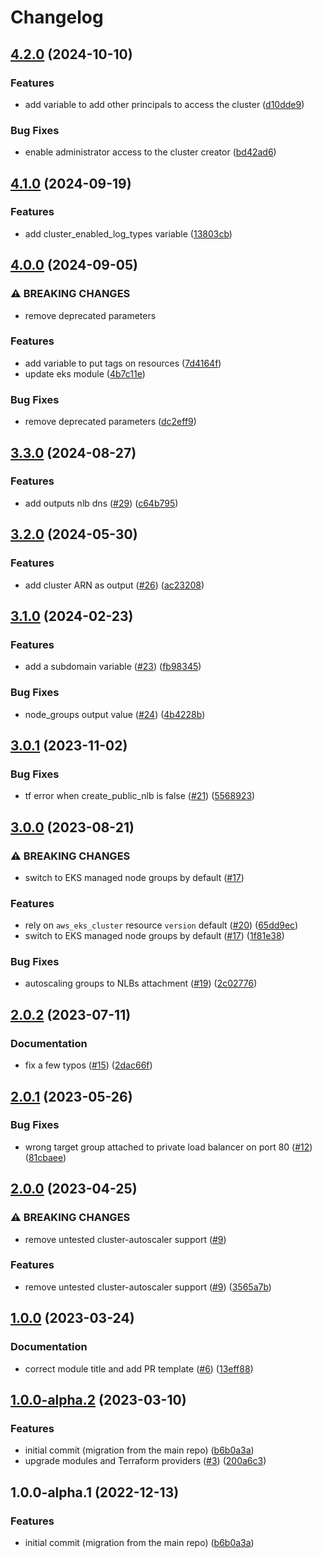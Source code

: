 # Changelog

## [4.2.0](https://github.com/camptocamp/devops-stack-module-cluster-eks/compare/v4.1.0...v4.2.0) (2024-10-10)


### Features

* add variable to add other principals to access the cluster ([d10dde9](https://github.com/camptocamp/devops-stack-module-cluster-eks/commit/d10dde957c29a49c89b3961457dd97a562a5f621))


### Bug Fixes

* enable administrator access to the cluster creator ([bd42ad6](https://github.com/camptocamp/devops-stack-module-cluster-eks/commit/bd42ad60187f34457db4cb32203beb43064eade8))

## [4.1.0](https://github.com/camptocamp/devops-stack-module-cluster-eks/compare/v4.0.0...v4.1.0) (2024-09-19)


### Features

* add cluster_enabled_log_types variable ([13803cb](https://github.com/camptocamp/devops-stack-module-cluster-eks/commit/13803cb96f12e45df98aa156befb071fffc002dc))

## [4.0.0](https://github.com/camptocamp/devops-stack-module-cluster-eks/compare/v3.3.0...v4.0.0) (2024-09-05)


### ⚠ BREAKING CHANGES

* remove deprecated parameters

### Features

* add variable to put tags on resources ([7d4164f](https://github.com/camptocamp/devops-stack-module-cluster-eks/commit/7d4164f7c116782a69b1faa318e7300d56e45dc9))
* update eks module ([4b7c11e](https://github.com/camptocamp/devops-stack-module-cluster-eks/commit/4b7c11ee6a82ddcac106ef0ca328a2d685721048))


### Bug Fixes

* remove deprecated parameters ([dc2eff9](https://github.com/camptocamp/devops-stack-module-cluster-eks/commit/dc2eff942192ad926ad8b8e05eb29f3e2646e5ac))

## [3.3.0](https://github.com/camptocamp/devops-stack-module-cluster-eks/compare/v3.2.0...v3.3.0) (2024-08-27)


### Features

* add outputs nlb dns ([#29](https://github.com/camptocamp/devops-stack-module-cluster-eks/issues/29)) ([c64b795](https://github.com/camptocamp/devops-stack-module-cluster-eks/commit/c64b795c6379ea46bb0d43fa3397825c9d8a9657))

## [3.2.0](https://github.com/camptocamp/devops-stack-module-cluster-eks/compare/v3.1.0...v3.2.0) (2024-05-30)


### Features

* add cluster ARN as output ([#26](https://github.com/camptocamp/devops-stack-module-cluster-eks/issues/26)) ([ac23208](https://github.com/camptocamp/devops-stack-module-cluster-eks/commit/ac2320890483534e87a5d4bb2ac7b70ae3343f43))

## [3.1.0](https://github.com/camptocamp/devops-stack-module-cluster-eks/compare/v3.0.1...v3.1.0) (2024-02-23)


### Features

* add a subdomain variable ([#23](https://github.com/camptocamp/devops-stack-module-cluster-eks/issues/23)) ([fb98345](https://github.com/camptocamp/devops-stack-module-cluster-eks/commit/fb98345f4126349948718dd07a8f04f0bcb761d1))


### Bug Fixes

* node_groups output value ([#24](https://github.com/camptocamp/devops-stack-module-cluster-eks/issues/24)) ([4b4228b](https://github.com/camptocamp/devops-stack-module-cluster-eks/commit/4b4228b20742ec3672c502909050bc1bba9cba49))

## [3.0.1](https://github.com/camptocamp/devops-stack-module-cluster-eks/compare/v3.0.0...v3.0.1) (2023-11-02)


### Bug Fixes

* tf error when create_public_nlb is false ([#21](https://github.com/camptocamp/devops-stack-module-cluster-eks/issues/21)) ([5568923](https://github.com/camptocamp/devops-stack-module-cluster-eks/commit/5568923c88de59dbbb2d71e5a8a9bda214651137))

## [3.0.0](https://github.com/camptocamp/devops-stack-module-cluster-eks/compare/v2.0.2...v3.0.0) (2023-08-21)


### ⚠ BREAKING CHANGES

* switch to EKS managed node groups by default ([#17](https://github.com/camptocamp/devops-stack-module-cluster-eks/issues/17))

### Features

* rely on `aws_eks_cluster` resource `version` default ([#20](https://github.com/camptocamp/devops-stack-module-cluster-eks/issues/20)) ([65dd9ec](https://github.com/camptocamp/devops-stack-module-cluster-eks/commit/65dd9ec192606ff03c11bd6f79f91253250e8987))
* switch to EKS managed node groups by default ([#17](https://github.com/camptocamp/devops-stack-module-cluster-eks/issues/17)) ([1f81e38](https://github.com/camptocamp/devops-stack-module-cluster-eks/commit/1f81e38397fce3957deedbc0dfe152737537393a))


### Bug Fixes

* autoscaling groups to NLBs attachment ([#19](https://github.com/camptocamp/devops-stack-module-cluster-eks/issues/19)) ([2c02776](https://github.com/camptocamp/devops-stack-module-cluster-eks/commit/2c0277614adc9407f9e9cc28f9b53964183f18e7))

## [2.0.2](https://github.com/camptocamp/devops-stack-module-cluster-eks/compare/v2.0.1...v2.0.2) (2023-07-11)


### Documentation

* fix a few typos ([#15](https://github.com/camptocamp/devops-stack-module-cluster-eks/issues/15)) ([2dac66f](https://github.com/camptocamp/devops-stack-module-cluster-eks/commit/2dac66f20633fe89424d9e5604deaadc90540a1b))

## [2.0.1](https://github.com/camptocamp/devops-stack-module-cluster-eks/compare/v2.0.0...v2.0.1) (2023-05-26)


### Bug Fixes

* wrong target group attached to private load balancer on port 80 ([#12](https://github.com/camptocamp/devops-stack-module-cluster-eks/issues/12)) ([81cbaee](https://github.com/camptocamp/devops-stack-module-cluster-eks/commit/81cbaee16160c027f72cae76788776797bc19b14))

## [2.0.0](https://github.com/camptocamp/devops-stack-module-cluster-eks/compare/v1.0.0...v2.0.0) (2023-04-25)


### ⚠ BREAKING CHANGES

* remove untested cluster-autoscaler support ([#9](https://github.com/camptocamp/devops-stack-module-cluster-eks/issues/9))

### Features

* remove untested cluster-autoscaler support ([#9](https://github.com/camptocamp/devops-stack-module-cluster-eks/issues/9)) ([3565a7b](https://github.com/camptocamp/devops-stack-module-cluster-eks/commit/3565a7b919284487c64899bc687fd58dba003f98))

## [1.0.0](https://github.com/camptocamp/devops-stack-module-cluster-eks/compare/v1.0.0-alpha.2...v1.0.0) (2023-03-24)


### Documentation

* correct module title and add PR template ([#6](https://github.com/camptocamp/devops-stack-module-cluster-eks/issues/6)) ([13eff88](https://github.com/camptocamp/devops-stack-module-cluster-eks/commit/13eff8865dd720be595c41afed6f88aad19f874a))

## [1.0.0-alpha.2](https://github.com/camptocamp/devops-stack-module-cluster-eks/compare/v1.0.0...v1.0.0-alpha.2) (2023-03-10)


### Features

* initial commit (migration from the main repo) ([b6b0a3a](https://github.com/camptocamp/devops-stack-module-cluster-eks/commit/b6b0a3aab02dfe2ea07b505d3f50dcad877f21e4))
* upgrade modules and Terraform providers ([#3](https://github.com/camptocamp/devops-stack-module-cluster-eks/issues/3)) ([200a6c3](https://github.com/camptocamp/devops-stack-module-cluster-eks/commit/200a6c32da9de6e627d13e82f3a3c2897ef17d55))

## 1.0.0-alpha.1 (2022-12-13)


### Features

* initial commit (migration from the main repo) ([b6b0a3a](https://github.com/camptocamp/devops-stack-module-cluster-eks/commit/b6b0a3aab02dfe2ea07b505d3f50dcad877f21e4))
